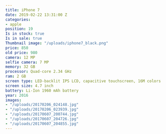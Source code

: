 ```yaml
---
title: iPhone 7
date: 2019-02-22 13:31:00 Z
categories:
- apple
position: 19
Is in stock: true
Is in sale: true
Thumbnail image: "/uploads/iphone7_black.png"
price: 850
old price: 980
camera: 12 MP
selfie camera: 7 MP
memory: 32 GB
processor: Quad-core 2.34 GHz
ram: 2 GB
screen type: LED-backlit IPS LCD, capacitive touchscreen, 16M colors
screen size: 4.7 inch
battery: Li-Ion 1960 mAh battery
year: 2016
images:
- "/uploads/20170206_024148.jpg"
- "/uploads/20170206_023939.jpg"
- "/uploads/20170607_200744.jpg"
- "/uploads/20170607_204726.jpg"
- "/uploads/20170607_204855.jpg"
---
```


